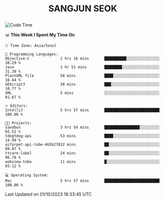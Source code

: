 <h1>
 <p align="center">
   SANGJUN SEOK
 </p>
</h1>

<!--START_SECTION:waka-->
![Code Time](http://img.shields.io/badge/Code%20Time-2%2C857%20hrs%2021%20mins-blue)

📊 **This Week I Spent My Time On** 

```text
🕑︎ Time Zone: Asia/Seoul

💬 Programming Languages: 
Objective-C              2 hrs 16 mins       ██████████░░░░░░░░░░░░░░░   38.29 % 
Java                     1 hr 51 mins        ████████░░░░░░░░░░░░░░░░░   31.30 % 
PlantUML file            58 mins             ████░░░░░░░░░░░░░░░░░░░░░   16.44 % 
GDScript3                38 mins             ███░░░░░░░░░░░░░░░░░░░░░░   10.77 % 
XML                      5 mins              ░░░░░░░░░░░░░░░░░░░░░░░░░   01.67 % 

🔥 Editors: 
IntelliJ                 5 hrs 57 mins       █████████████████████████   100.00 % 

🐱‍💻 Projects: 
Sandbox                  3 hrs 54 mins       ████████████████░░░░░░░░░   65.52 % 
tdogtdog-api             53 mins             ████░░░░░░░░░░░░░░░░░░░░░   14.99 % 
aiforpet-api-tobe-465b27832 mins             ██░░░░░░░░░░░░░░░░░░░░░░░   09.07 % 
ttcare-label             24 mins             ██░░░░░░░░░░░░░░░░░░░░░░░   06.78 % 
webview-tobe             11 mins             █░░░░░░░░░░░░░░░░░░░░░░░░   03.12 % 

💻 Operating System: 
Mac                      5 hrs 57 mins       █████████████████████████   100.00 % 
```


 Last Updated on 01/10/2023 18:33:45 UTC
<!--END_SECTION:waka-->
